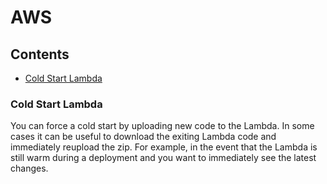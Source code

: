 # AWS

## Contents

- [Cold Start Lambda](#cold-start-lambda)

### Cold Start Lambda

You can force a cold start by uploading new code to the Lambda. In some cases it can be useful to download the exiting Lambda code and immediately reupload the zip. For example, in the event that the Lambda is still warm during a deployment and you want to immediately see the latest changes.

